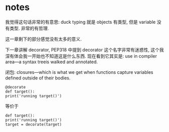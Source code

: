# notes

我觉得这句话非常的有意思: duck typing 就是 objects 有类型, 但是 variable 没有类型. 非常的有哲理.

这一章剩下的部分感觉没有太多的意义.

下一章讲解 decorator, PEP318 中提到 decorator 这个名字非常有迷惑性, 这个我深有体会我一开始也不知道这是什么东西. 现在看到它其实是: use in compiler area—a syntax treeis walked and annotated. 

闭包: closures—which is what we get when functions capture variables defined outside of
their bodies.

```
@decorate
def target():
print('running target()')
```

等价于

```
def target():
print('running target()')
target = decorate(target)
```